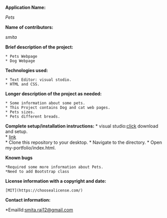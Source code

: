 **Application Name:**

  _Pets_

**Name of contributors:**

  _smita_   

**Brief description of the project:**
  
    * Pets Webpage
    * Dog Webpage

**Technologies used:**

    * Text Editor: visual stodio.
    * HTML and CSS.
    
**Longer description of the project as needed:**

    * Some information about some pets.
    * This Project contains Dog and cat web pages. 
    * Pets sizes.
    * Pets different breads.   

    

**Complete setup/installation instructions:**
    * visual studio:[click](https://code.visualstudio.com)
      download and setup.  
    * [link](https://github.com/smita-raj12/pets1)         
    * Clone this repository to your desktop.
    * Navigate to the directory.
    * Open my-portfolio/index.html.


**Known bugs**

    *Required some more information about Pets.
    *Need to add Bootstrap class

**License information with a copyright and date:**

    [MIT](https://choosealicense.com/)

**Contact information:**
   
   *EmailId:smita.raj12@gmail.com

    